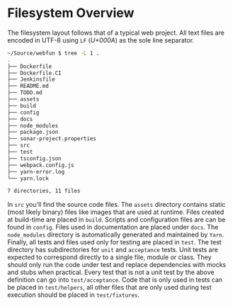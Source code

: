 Filesystem Overview
===================

The filesystem layout follows that of a typical web project. All text files are encoded in UTF-8 using `LF` (*U+000A*) as the sole line separator.

```bash
~/Source/webfun $ tree -L 1 .
.
├── Dockerfile
├── Dockerfile.CI
├── Jenkinsfile
├── README.md
├── TODO.md
├── assets
├── build
├── config
├── docs
├── node_modules
├── package.json
├── sonar-project.properties
├── src
├── test
├── tsconfig.json
├── webpack.config.js
├── yarn-error.log
└── yarn.lock

7 directories, 11 files
```

In `src` you'll find the source code files. The `assets` directory contains static (most likely binary) files like images that are used at runtime. Files created at build-time are placed in `build`. Scripts and configuration files are can be found in `config`. Files used in documentation are placed under `docs`. The `node_modules` directory is automatically generated and maintained by `Yarn`. Finally, all tests and files used only for testing are placed in `test`. The test directory has subdirectories for `unit` and `acceptance` tests. Unit tests are expected to correspond directly to a single file, module or class. They should only run the code under test and replace dependencies with mocks and stubs when practical. Every test that is not a unit test by the above definition can go into `test/acceptance`. Code that is only used in tests can be placed in `test/helpers`, all other files that are only used during test execution should be placed in `test/fixtures`.
